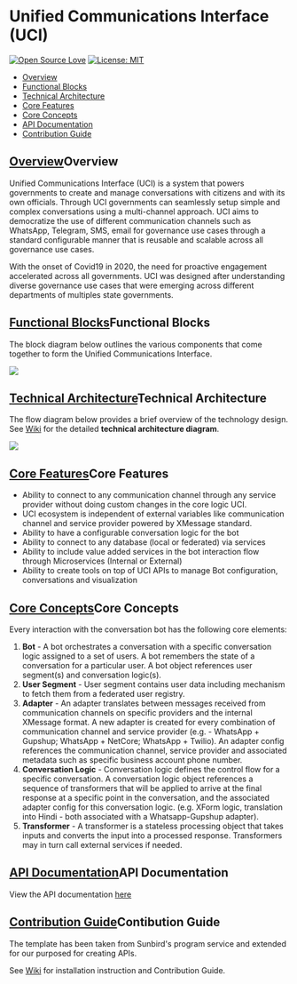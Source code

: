 # Unified Communications Interface (UCI)

[![Open Source Love](https://camo.githubusercontent.com/d41b9884bd102b525c8fb9a8c3c8d3bbed2b67f0/68747470733a2f2f6261646765732e66726170736f66742e636f6d2f6f732f76312f6f70656e2d736f757263652e7376673f763d313033)](https://opensource.org/licenses/MIT)  [![License: MIT](https://camo.githubusercontent.com/3ccf4c50a1576b0dd30b286717451fa56b783512/68747470733a2f2f696d672e736869656c64732e696f2f62616467652f4c6963656e73652d4d49542d79656c6c6f772e737667)](https://opensource.org/licenses/MIT) 

 - [Overview](https://github.com/Samagra-Development/UCI#overview)
 - [Functional Blocks](https://github.com/Samagra-Development/UCI#funcblock)  
 - [Technical Architecture](https://github.com/Samagra-Development/UCI#techarch)
 - [Core Features](https://github.com/Samagra-Development/UCI#coref)
 - [Core Concepts](https://github.com/Samagra-Development/UCI#corec)
 - [API Documentation](https://github.com/Samagra-Development/UCI#apidocs)
 - [Contribution Guide](https://github.com/Samagra-Development/UCI#contri)

## [Overview](https://github.com/Samagra-Development/UCI#overview)Overview

Unified Communications Interface (UCI) is a system that powers governments to create and manage conversations with citizens and with its own officials. Through UCI governments can seamlessly setup simple and complex conversations using a multi-channel approach. UCI aims to democratize the use of different communication channels such as WhatsApp, Telegram, SMS, email for governance use cases through a standard configurable manner that is reusable and scalable across all governance use cases.

With the onset of Covid19 in 2020, the need for proactive engagement accelerated across all governments. UCI was designed after understanding diverse governance use cases that were emerging across different departments of multiples state governments. 

## [Functional Blocks](https://github.com/Samagra-Development/UCI#funcblock)Functional Blocks

The block diagram below outlines the various components that come together to form the Unified Communications Interface. 

![](https://github.com/Samagra-Development/comms-manager/blob/master/docs/funcblocks.png)

## [Technical Architecture](https://github.com/Samagra-Development/UCI#techarch)Technical Architecture 

The flow diagram below provides a brief overview of the technology design. See [Wiki](https://github.com/Samagra-Development/UCI/wiki) for the detailed **technical architecture diagram**.

![](https://github.com/Samagra-Development/comms-manager/blob/master/docs/techover.png)

## [Core Features](https://github.com/Samagra-Development/UCI#coref)Core Features
- Ability to connect to any communication channel through any service provider without doing custom changes in the core logic UCI.
- UCI ecosystem is  independent of external variables like communication channel and service provider powered by XMessage standard.
- Ability to have a configurable conversation logic for the bot
- Ability to connect to any database (local or federated) via services
- Ability to include value added services in the bot interaction flow through Microservices (Internal or External) 
- Ability to create tools on top of UCI APIs to manage Bot configuration, conversations and visualization

## [Core Concepts](https://github.com/Samagra-Development/UCI#corec)Core Concepts
Every interaction with the conversation bot has the following core elements:
1. **Bot** - A bot orchestrates a conversation with a specific conversation logic assigned to a set of users. A bot remembers the state of a conversation for a particular user. A bot object references user segment(s) and conversation logic(s).
2. **User Segment** - User segment contains user data including mechanism to fetch them from a federated user registry.
3. **Adapter** - An adapter translates between messages received from communication channels on specific providers and the internal XMessage format. A new adapter is created for every combination of communication channel and service provider (e.g. - WhatsApp + Gupshup; WhatsApp + NetCore; WhatsApp + Twilio). An adapter config references the communication channel, service provider and associated metadata such as specific business account phone number.
4. **Conversation Logic** - Conversation logic defines the control flow for a specific conversation. A conversation logic object references a sequence of transformers that will be applied to arrive at the final response at a specific point in the conversation, and the associated adapter config for this conversation logic. (e.g. XForm logic, translation into Hindi - both associated with a Whatsapp-Gupshup adapter).
5. **Transformer** - A transformer is a stateless processing object that takes inputs and converts the input into a processed response. Transformers  may in turn call external services if needed.

## [API Documentation](https://github.com/Samagra-Development/UCI#apidocs)API Documentation

View the API documentation [here](https://documenter.getpostman.com/view/7043186/Tz5qaxaN)

## [Contribution Guide](https://github.com/Samagra-Development/UCI#contri)Contibution Guide

The template has been taken from Sunbird's program service and extended for our purposed for creating APIs.

See [Wiki](https://github.com/Samagra-Development/UCI/wiki) for installation instruction and Contribution Guide.
